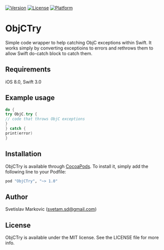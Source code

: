 [![Version](https://img.shields.io/cocoapods/v/ObjCTry.svg?style=flat)](http://cocoapods.org/pods/ObjCTry) [![License](https://img.shields.io/cocoapods/l/ObjCTry.svg?style=flat)](http://cocoapods.org/pods/ObjCTry) [![Platform](https://img.shields.io/cocoapods/p/ObjCTry.svg?style=flat)](http://cocoapods.org/pods/ObjCTry)

# ObjCTry

Simple code wrapper to help catching ObjC exceptions within Swift. It works simply by converting exceptioins to errors and rethrows them to allow Swift do-catch block to catch them.  

## Requirements

iOS 8.0, Swift 3.0

## Example usage

```swift
do {
try ObjC.try {
// code that throws ObjC exceptions
}
} catch {
print(error)
}
```

## Installation

ObjCTry is available through [CocoaPods](http://cocoapods.org). To install it, simply add the following line to your Podfile:

```ruby
pod "ObjCTry", "~> 1.0"
```

## Author

Svetislav Markovic (svetam.sd@gmail.com)

## License

ObjCTry is available under the MIT license. See the LICENSE file for more info.
